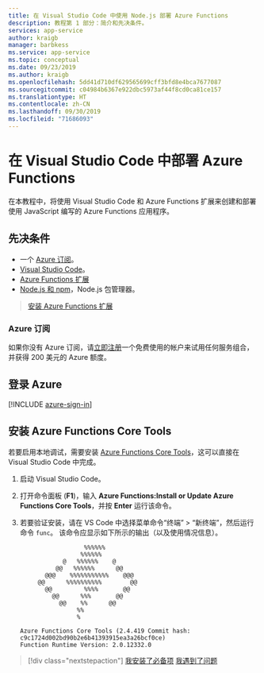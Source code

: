 ```yaml
---
title: 在 Visual Studio Code 中使用 Node.js 部署 Azure Functions
description: 教程第 1 部分：简介和先决条件。
services: app-service
author: kraigb
manager: barbkess
ms.service: app-service
ms.topic: conceptual
ms.date: 09/23/2019
ms.author: kraigb
ms.openlocfilehash: 5dd41d710df629565699cff3bfd8e4bca7677087
ms.sourcegitcommit: c04984b6367e922dbc5973af44f8cd0ca81ce157
ms.translationtype: HT
ms.contentlocale: zh-CN
ms.lasthandoff: 09/30/2019
ms.locfileid: "71686093"
---
```

# <a name="deploy-azure-functions-from-visual-studio-code"></a>在 Visual Studio Code 中部署 Azure Functions

在本教程中，将使用 Visual Studio Code 和 Azure Functions 扩展来创建和部署使用 JavaScript 编写的 Azure Functions 应用程序。 

## <a name="prerequisites"></a>先决条件

- 一个 [Azure 订阅](#azure-subscription)。
- [Visual Studio Code](https://code.visualstudio.com/)。
- [Azure Functions 扩展](vscode:extension/ms-azuretools.vscode-azurefunctions)
- [Node.js 和 npm](https://nodejs.org/en/download)，Node.js 包管理器。

> <a class="tutorial-install-extension-btn" href="vscode:extension/ms-azuretools.vscode-azurefunctions">安装 Azure Functions 扩展</a>

### <a name="azure-subscription"></a>Azure 订阅

如果你没有 Azure 订阅，请[立即注册](https://azure.microsoft.com/en-us/free/?utm_source=campaign&utm_campaign=vscode-tutorial-functions-extension&mktingSource=vscode-tutorial-functions-extension)一个免费使用的帐户来试用任何服务组合，并获得 200 美元的 Azure 额度。

## <a name="sign-in-to-azure"></a>登录 Azure

[!INCLUDE [azure-sign-in](includes/azure-sign-in.md)]

## <a name="install-the-azure-functions-core-tools"></a>安装 Azure Functions Core Tools

若要启用本地调试，需要安装 [Azure Functions Core Tools](https://github.com/Azure/azure-functions-core-tools)，这可以直接在 Visual Studio Code 中完成。

1. 启动 Visual Studio Code。

1. 打开命令面板  (**F1**)，输入 **Azure Functions:Install or Update Azure Functions Core Tools**，并按 **Enter** 运行该命令。

1. 若要验证安装，请在 VS Code 中选择菜单命令“终端”   >   “新终端”，然后运行命令 `func`。 该命令应显示如下所示的输出（以及使用情况信息）。

    ```output
                      %%%%%%
                     %%%%%%
                @   %%%%%%    @
              @@   %%%%%%      @@
           @@@    %%%%%%%%%%%    @@@
         @@      %%%%%%%%%%        @@
           @@         %%%%       @@
             @@      %%%       @@
               @@    %%      @@
                    %%
                    %

    Azure Functions Core Tools (2.4.419 Commit hash: c9c1724d002bd90b2e6b41393915ea3a26bcf0ce)
    Function Runtime Version: 2.0.12332.0
    ```

> [!div class="nextstepaction"]
> [我安装了必备项](tutorial-vscode-serverless-node-02.md) [我遇到了问题](https://www.research.net/r/PWZWZ52?tutorial=node-deployment-azurefunctions&step=getting-started)
